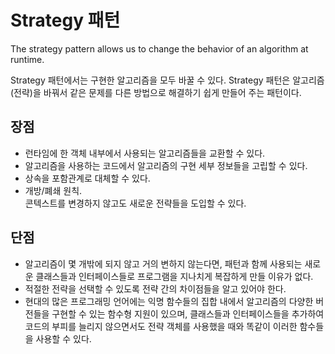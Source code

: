 # Strategy 패턴
The strategy pattern allows us to change the behavior of an algorithm at runtime.

Strategy 패턴에서는 구현한 알고리즘을 모두 바꿀 수 있다. 
Strategy 패턴은 알고리즘(전략)을 바꿔서 같은 문제를 다른 방법으로 해결하기 쉽게 만들어 주는 패턴이다.

## 장점
- 런타임에 한 객체 내부에서 사용되는 알고리즘들을 교환할 수 있다.
- 알고리즘을 사용하는 코드에서 알고리즘의 구현 세부 정보들을 고립할 수 있다.
- 상속을 포함관계로 대체할 수 있다.
- 개방/폐쇄 원칙. <br>콘텍스트를 변경하지 않고도 새로운 전략들을 도입할 수 있다.

## 단점
- 알고리즘이 몇 개밖에 되지 않고 거의 변하지 않는다면, 패턴과 함께 사용되는 새로운 클래스들과 인터페이스들로 프로그램을 지나치게 복잡하게 만들 이유가 없다.
- 적절한 전략을 선택할 수 있도록 전략 간의 차이점들을 알고 있어야 한다.
- 현대의 많은 프로그래밍 언어에는 익명 함수들의 집합 내에서 알고리즘의 다양한 버전들을 구현할 수 있는 함수형 지원이 있으며, 클래스들과 인터페이스들을 추가하여 코드의 부피를 늘리지 않으면서도 전략 객체를 사용했을 때와 똑같이 이러한 함수들을 사용할 수 있다.